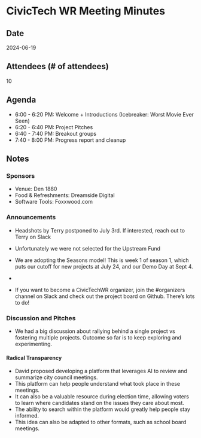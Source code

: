 # CivicTech WR Meeting Minutes

## Date

2024-06-19

## Attendees (# of attendees)

10

## Agenda

- 6:00 - 6:20 PM: Welcome + Introductions (Icebreaker: Worst Movie Ever Seen)
- 6:20 - 6:40 PM: Project Pitches
- 6:40 - 7:40 PM: Breakout groups
- 7:40 - 8:00 PM: Progress report and cleanup

## Notes
### Sponsors
- Venue: Den 1880
- Food & Refreshments: Dreamside Digital
- Software Tools: Foxxwood.com

### Announcements

- Headshots by Terry postponed to July 3rd. If interested, reach out to Terry on Slack
- Unfortunately we were not selected for the Upstream Fund
- We are adopting the Seasons model! This is week 1 of season 1, which puts our cutoff for new projects at July 24, and our Demo Day at Sept 4.
- 

- If you want to become a CivicTechWR organizer, join the #organizers channel on Slack and check out the project board on Github.
There’s lots to do!

### Discussion and Pitches

- We had a big discussion about rallying behind a single project vs fostering multiple projects.
Outcome so far is to keep exploring and experimenting.

#### Radical Transparency
- David proposed developing a platform that leverages AI to review and summarize city council meetings.
- This platform can help people understand what took place in these meetings.
- It can also be a valuable resource during election time, allowing voters to learn where candidates stand on the issues they care about most.
- The ability to search within the platform would greatly help people stay informed.
- This idea can also be adapted to other formats, such as school board meetings.

